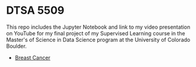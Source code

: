 # DTSA 5509
This repo includes the Jupyter Notebook and link to my video presentation on YouTube for my final project of my Supervised Learning course in the Master's of Science in Data Science program at the University of Colorado Boulder.
* [Breast Cancer](https://github.com/richardkang96/DTSA5509/blob/main/breast_cancer.ipynb)
